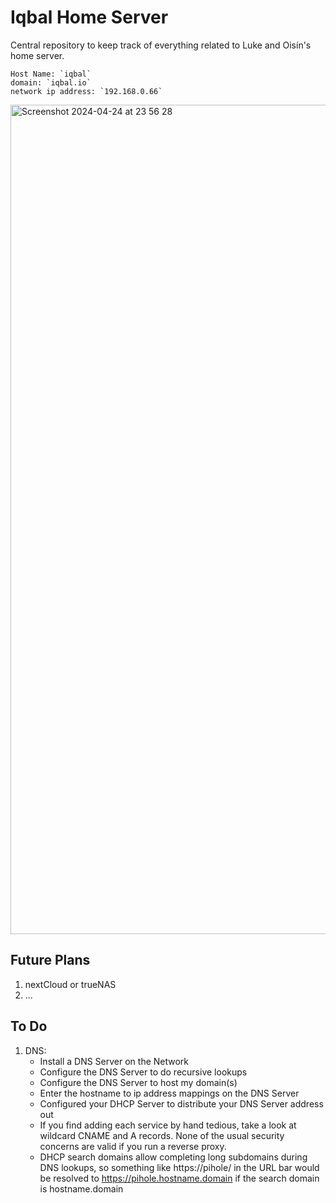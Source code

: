 # Iqbal Home Server

Central repository to keep track of everything related to Luke and Oisín's home server.

```text
Host Name: `iqbal`
domain: `iqbal.io`
network ip address: `192.168.0.66`
```

<img width="1327" alt="Screenshot 2024-04-24 at 23 56 28" src="https://github.com/Ushcode/homelab/assets/102725207/759f078a-36ef-4cac-a97e-c99d17e09972">


## Future Plans

1. nextCloud or trueNAS
2. ...



## To Do
1. DNS:
    - Install a DNS Server on the Network
    - Configure the DNS Server to do recursive lookups
    - Configure the DNS Server to host my domain(s)
    - Enter the hostname to ip address mappings on the DNS Server
    - Configured your DHCP Server to distribute your DNS Server address out
    - If you find adding each service by hand tedious, take a look at wildcard CNAME and A records. None of the usual security concerns are valid if you run a reverse proxy.
    - DHCP search domains allow completing long subdomains during DNS lookups, so something like https://pihole/ in the URL bar would be resolved to https://pihole.hostname.domain if the search domain is hostname.domain
